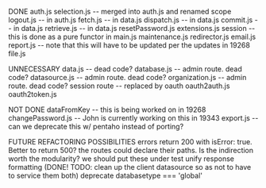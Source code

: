 DONE
auth.js
selection.js -- merged into auth.js and renamed scope
logout.js -- in auth.js
fetch.js -- in data.js
dispatch.js -- in data.js
commit.js -- in data.js
retrieve.js -- in data.js
resetPassword.js
extensions.js
session -- this is done as a pure functor in main.js
maintenance.js
redirector.js
email.js
report.js -- note that this will have to be updated per the updates in 19268
file.js

UNNECESSARY
data.js -- dead code?
database.js -- admin route. dead code?
datasource.js -- admin route. dead code?
organization.js -- admin route. dead code?
session route -- replaced by oauth
oauth2auth.js
oauth2token.js

NOT DONE
dataFromKey -- this is being worked on in 19268
changePassword.js -- John is currently working on this in 19343
export.js -- can we deprecate this w/ pentaho instead of porting?

FUTURE REFACTORING POSSIBILITIES
errors return 200 with isError: true. Better to return 500?
the routes could declare their paths. Is the indirection worth the modularity?
we should put these under test
unify response formatting (DONE! TODO: clean up the client datasource so as not to have to service them both)
deprecate databasetype === 'global'
